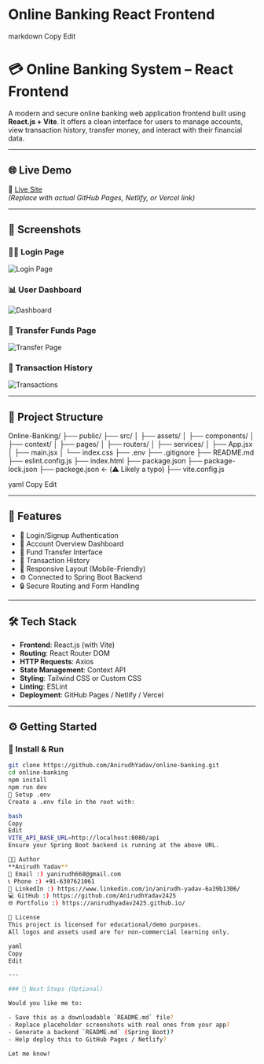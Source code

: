 # Online Banking React Frontend
markdown
Copy
Edit
# 💳 Online Banking System – React Frontend

A modern and secure online banking web application frontend built using **React.js + Vite**. It offers a clean interface for users to manage accounts, view transaction history, transfer money, and interact with their financial data.

---

## 🌐 Live Demo

🔗 [Live Site](https://your-deployment-link.com)  
_(Replace with actual GitHub Pages, Netlify, or Vercel link)_

---

## 📸 Screenshots

### 🧑‍💼 Login Page  
![Login Page](https://via.placeholder.com/1000x500?text=Login+Page)

### 📊 User Dashboard  
![Dashboard](https://via.placeholder.com/1000x500?text=User+Dashboard)

### 💸 Transfer Funds Page  
![Transfer Page](https://via.placeholder.com/1000x500?text=Transfer+Money)

### 📜 Transaction History  
![Transactions](https://via.placeholder.com/1000x500?text=Transaction+History)

---

## 📂 Project Structure

Online-Banking/
├── public/
├── src/
│ ├── assets/
│ ├── components/
│ ├── context/
│ ├── pages/
│ ├── routers/
│ ├── services/
│ ├── App.jsx
│ ├── main.jsx
│ └── index.css
├── .env
├── .gitignore
├── README.md
├── eslint.config.js
├── index.html
├── package.json
├── package-lock.json
├── packege.json ← (⚠️ Likely a typo)
├── vite.config.js

yaml
Copy
Edit

---

## 🚀 Features

- 🔐 Login/Signup Authentication
- 💼 Account Overview Dashboard
- 💸 Fund Transfer Interface
- 📜 Transaction History
- 📲 Responsive Layout (Mobile-Friendly)
- ⚙️ Connected to Spring Boot Backend
- 🔒 Secure Routing and Form Handling

---

## 🛠️ Tech Stack

- **Frontend**: React.js (with Vite)
- **Routing**: React Router DOM
- **HTTP Requests**: Axios
- **State Management**: Context API
- **Styling**: Tailwind CSS or Custom CSS
- **Linting**: ESLint
- **Deployment**: GitHub Pages / Netlify / Vercel

---

## ⚙️ Getting Started

### 🔧 Install & Run

```bash
git clone https://github.com/AnirudhYadav/online-banking.git
cd online-banking
npm install
npm run dev
🔐 Setup .env
Create a .env file in the root with:

bash
Copy
Edit
VITE_API_BASE_URL=http://localhost:8080/api
Ensure your Spring Boot backend is running at the above URL.

👨‍💻 Author
**Anirudh Yadav**
📧 Email :) yanirudh668@gmail.com
📞 Phone :) +91-6307621061
🔗 LinkedIn :) https://www.linkedin.com/in/anirudh-yadav-6a39b1306/
💻 GitHub :) https://github.com/AnirudhYadav2425
🌐 Portfolio :) https://anirudhyadav2425.github.io/

📄 License
This project is licensed for educational/demo purposes.
All logos and assets used are for non-commercial learning only.

yaml
Copy
Edit

---

### 📁 Next Steps (Optional)

Would you like me to:

- Save this as a downloadable `README.md` file?
- Replace placeholder screenshots with real ones from your app?
- Generate a backend `README.md` (Spring Boot)?
- Help deploy this to GitHub Pages / Netlify?

Let me know!
